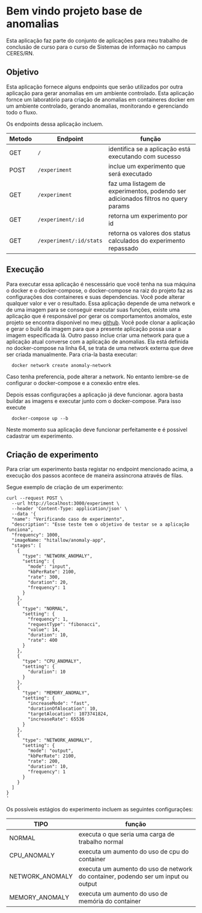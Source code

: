 # Bem vindo projeto base de anomalias

Esta aplicação faz parte do conjunto de aplicações para meu trabalho de conclusão de curso para o curso de Sistemas de informação no campus CERES/RN.

## Objetivo

Esta aplicação fornece alguns endpoints que serão utilizados por outra aplicação para gerar anomalias em um ambiente controlado.
Esta aplicação fornce um laboratório para criação de anomalias em containeres docker em um ambiente controlado, gerando anomalias, monitorando e gerenciando todo o fluxo.

Os endpoints dessa aplicação incluem.

| Metodo | Endpoint                | função                                                                            |
| ------ | ----------------------- | --------------------------------------------------------------------------------- |
| GET    | `/`                     | identifica se a aplicação está executando com sucesso                             |
| POST   | `/experiment`           | inclue um experimento que será executado                                          |
| GET    | `/experiment`           | faz uma listagem de experimentos, podendo ser adicionados filtros no query params |
| GET    | `/experiment/:id`       | retorna um experimento por id                                                     |
| GET    | `/experiment/:id/stats` | retorna os valores dos status calculados do experimento repassado                 |


## Execução
Para executar essa aplicação é nescessário que você tenha na sua máquina o docker e o docker-compose, o docker-compose na raiz do projeto faz
as configurações dos containeres e suas dependencias. Você pode alterar qualquer valor e ver o resultado.
Essa aplicação depende de uma network e de uma imagem para se conseguir executar suas funções, existe uma aplicação que é responsável por gerar
os comportamentos anomalos, este projeto se encontra disponível no meu [github](https://github.com/hitallow/anomaly-app).
Você pode clonar a aplicação e gerar o build da imagem para que a presente aplicação possa usar a imagem especificada lá.
Outro passo inclue criar uma network para que a aplicação atual converse com a aplicação de anomalias. Ela está definida no docker-compose na linha 64, se trata 
de uma network externa que deve ser criada manualmente. Para cria-la basta executar:

```shell
  docker network create anomaly-network
```
Caso tenha preferencia, pode alterar a network. No entanto lembre-se de configurar o docker-compose e a conexão entre eles.

Depois essas configurações a aplicação já deve funcionar. agora basta buildar as imagens e executar junto com o docker-compose. Para isso execute

```shell
  docker-compose up --b
```

Neste momento sua aplicação deve funcionar perfeitamente e é possivel cadastrar um experimento.

## Criação de experimento
Para criar um experimento basta registar no endpoint mencionado acima, a execução dos passos acontece de maneira assincrona através de filas.

Segue exemplo de criação de um experimento:

```shell	
curl --request POST \
  --url http://localhost:3000/experiment \
  --header 'Content-Type: application/json' \
  --data '{
  "name": "Verificando caso de experimento",
  "description": "Esse teste tem o objetivo de testar se a aplicação funciona",
  "frequency": 1000,
  "imageName: "hitallow/anomaly-app",
  "stages": [
    {
      "type": "NETWORK_ANOMALY",
      "setting": {
        "mode": "input",
        "kbPerRate": 2100,
        "rate": 300,
        "duration": 20,
        "frequency": 1
      }
    },
    {
      "type": "NORMAL",
      "setting": {
        "frequency": 1,
        "requestType": "fibonacci",
        "value": 14,
        "duration": 10,
        "rate": 400
      }
    },
    {
      "type": "CPU_ANOMALY",
      "setting": {
        "duration": 10
      }
    },
    {
      "type": "MEMORY_ANOMALY",
      "setting": {
        "increaseMode": "fast",
        "durationOfAlocation": 10,
        "targetAlocation": 1073741824,
        "increaseRate": 65536
      }
    },
    {
      "type": "NETWORK_ANOMALY",
      "setting": {
        "mode": "output",
        "kbPerRate": 2100,
        "rate": 200,
        "duration": 10,
        "frequency": 1
      }
    }
  ]
}
'
```

Os possíveis estágios do experimento incluem as seguintes configurações:

| TIPO            | função                                                                            |
| --------------- | --------------------------------------------------------------------------------- |
| NORMAL          | executa o que seria uma carga de trabalho normal                                  |
| CPU_ANOMALY     | executa um aumento do uso de cpu do container                                     |
| NETWORK_ANOMALY | executa um aumento do uso de network do container, podendo ser um input ou output |
| MEMORY_ANOMALY  | executa um aumento do uso de memória do container                                 |
